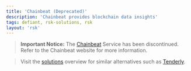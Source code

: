 ```yaml
---
title: 'Chainbeat (Deprecated)'
description: 'Chainbeat provides blockchain data insights'
tags: defiant, rsk-solutions, rsk
layout: 'rsk'
---
```


> **Important Notice:** The [Chainbeat](https://chainbeat.io/) Service has been discontinued. Refer to the Chainbeat website for more information.


> Visit the [solutions](/solutions/) overview for similar alternatives such as [Tenderly](/solutions/tenderly/).
